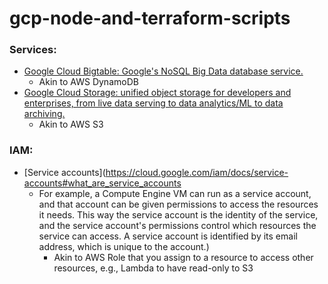 # gcp-node-and-terraform-scripts

### Services:

- [Google Cloud Bigtable: Google's NoSQL Big Data database service.](https://cloud.google.com/bigtable/)
  - Akin to AWS DynamoDB
- [Google Cloud Storage: unified object storage for developers and enterprises, from live data serving to data analytics/ML to data archiving.](https://cloud.google.com/storage/)
  - Akin to AWS S3

### IAM:

- [Service accounts](https://cloud.google.com/iam/docs/service-accounts#what_are_service_accounts
  - For example, a Compute Engine VM can run as a service account, and that account can be given permissions to access the resources it needs. This way the service account is the identity of the service, and the service account's permissions control which resources the service can access. A service account is identified by its email address, which is unique to the account.)
    - Akin to AWS Role that you assign to a resource to access other resources, e.g., Lambda to have read-only to S3
